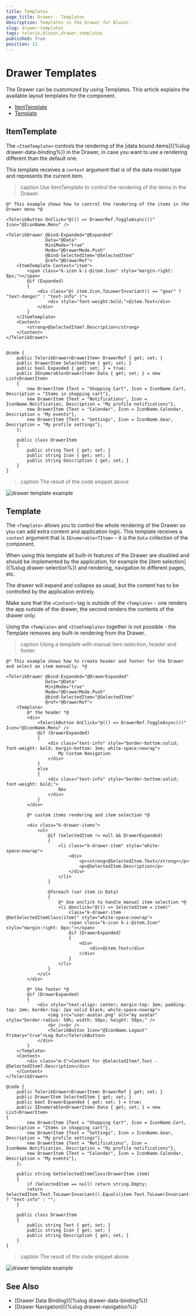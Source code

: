 ```yaml
---
title: Templates
page_title: Drawer - Templates
description: Templates in the Drawer for Blazor.
slug: drawer-templates
tags: telerik,blazor,drawer,templates
published: True
position: 12
---
```


# Drawer Templates

The Drawer can be customized by using Templates. This article explains the available layout templates for the component.

* [ItemTemplate](#itemtemplate)
* [Template](#template)

## ItemTemplate

The `<ItemTemplate>` controls the rendering of the [data bound items]({%slug drawer-data-binding%}) in the Drawer, in case you want to use a rendering different than the default one.

This template receives a `context` argument that is of the data model type and represents the current item.

>caption Use ItemTemplate to control the rendering of the items in the Drawer.

````CSHTML
@* This example shows how to control the rendering of the items in the Drawer menu *@

<TelerikButton OnClick="@(() => DrawerRef.ToggleAsync())" Icon="@IconName.Menu" />

<TelerikDrawer @bind-Expanded="@Expanded"
               Data="@Data"
               MiniMode="true"
               Mode="@DrawerMode.Push"
               @bind-SelectedItem="@SelectedItem"
               @ref="@DrawerRef">
    <ItemTemplate Context="item">
        <span class="k-icon k-i-@item.Icon" style="margin-right: 8px;"></span>
        @if (Expanded)
        {
            <div class="@( item.Icon.ToLowerInvariant() == "gear" ? "text-danger" : "text-info" )">
                <div style="font-weight:bold;">@item.Text</div>
            </div>
        }
    </ItemTemplate>
    <Content>
        <strong>@SelectedItem?.Description</strong>
    </Content>
</TelerikDrawer>


@code {
    public TelerikDrawer<DrawerItem> DrawerRef { get; set; }
    public DrawerItem SelectedItem { get; set; }
    public bool Expanded { get; set; } = true;
    public IEnumerable<DrawerItem> Data { get; set; } = new List<DrawerItem>
    {
        new DrawerItem {Text = "Shopping Cart", Icon = IconName.Cart, Description = "Items in shopping cart"},
        new DrawerItem {Text = "Notifications", Icon = IconName.Notification, Description = "My profile notifications"},
        new DrawerItem {Text = "Calendar", Icon = IconName.Calendar, Description = "My events"},
        new DrawerItem {Text = "Settings", Icon = IconName.Gear, Description = "My profile settings"},
    };

    public class DrawerItem
    {
        public string Text { get; set; }
        public string Icon { get; set; }
        public string Description { get; set; }
    }
}
````

>caption The result of the code snippet above

![drawer template example](images/drawer-templates-itemtemplate-example.gif)



## Template

The `<Template>` allows you to control the whole rendering of the Drawer so you can add extra content and application logic. This template receives a `context` argument that is `IEnumerable<TItem>` - it is the `Data` collection of the component.

When using this template all built-in features of the Drawer are disabled and should be implemented by the application, for example the [item selection]({%slug drawer-selection%}) and rendering, navigation to different pages, etc.

The drawer will expand and collapse as usual, but the content has to be controlled by the application entirely.

Make sure that the `<Content>` tag is outside of the `<Template>` - one renders the app outside of the drawer, the second renders the contents of the drawer only.

Using the `<Template>` and `<ItemTemplate>` together is not possible - the Template removes any built-in rendering from the Drawer.

>caption Using a template with manual item selection, header and footer

````CSHTML
@* This example shows how to create header and footer for the Drawer and select an item manually. *@

<TelerikDrawer @bind-Expanded="@DrawerExpanded"
               Data="@Data"
               MiniMode="true"
               Mode="@DrawerMode.Push"
               @bind-SelectedItem="@SelectedItem"
               @ref="@DrawerRef">
    <Template>
        @* the header *@
        <div>
            <TelerikButton OnClick="@(() => DrawerRef.ToggleAsync())" Icon="@IconName.Menu" />
            @if (DrawerExpanded)
            {
                <div class="text-info" style="border-bottom:solid; font-weight: bold; margin-bottom: 3em; white-space:nowrap">
                    My Custom Navigation
                </div>
            }
            else
            {
                <div class="text-info" style="border-bottom:solid; font-weight: bold;">
                    Nav
                </div>
            }
        </div>

        @* custom items rendering and item selection *@

        <div class="k-drawer-items">
            <ul>
                @if (SelectedItem != null && DrawerExpanded)
                {
                    <li class="k-drawer-item" style="white-space:nowrap">
                        <div>
                            <p><strong>@SelectedItem.Text</strong></p>
                            <p>@SelectedItem.Description</p>
                        </div>
                    </li>
                }

                @foreach (var item in Data)
                {
                    @* Use onclick to handle manual item selection *@
                    <li @onclick="@(() => SelectedItem = item)"
                        class="k-drawer-item @GetSelectedItemClass(item)" style="white-space:nowrap">
                        <span class="k-icon k-i-@item.Icon" style="margin-right: 8px;"></span>
                        @if (DrawerExpanded)
                        {
                            <div>
                                <div>@item.Text</div>
                            </div>
                        }
                    </li>
                }
            </ul>
        </div>

        @* the footer *@
        @if (DrawerExpanded)
        {
            <div style="text-align: center; margin-top: 3em; padding-top: 2em; border-top: 2px solid black; white-space:nowrap">
                <img src="user-avatar.png" alt="my avatar" style="border-radius: 50%; width: 50px; height: 50px;" />
                <br /><br />
                <TelerikButton Icon="@IconName.Logout" Primary="true">Log Out</TelerikButton>
            </div>
        }
    </Template>
    <Content>
        <div class="m-5">Content for @SelectedItem?.Text - @SelectedItem?.Description</div>
    </Content>
</TelerikDrawer>

@code {
    public TelerikDrawer<DrawerItem> DrawerRef { get; set; }
    public DrawerItem SelectedItem { get; set; }
    public bool DrawerExpanded { get; set; } = true;
    public IEnumerable<DrawerItem> Data { get; set; } = new List<DrawerItem>
{
        new DrawerItem {Text = "Shopping Cart", Icon = IconName.Cart, Description = "Items in shopping cart"},
        new DrawerItem {Text = "Settings", Icon = IconName.Gear, Description = "My profile settings"},
        new DrawerItem {Text = "Notifications", Icon = IconName.Notification, Description = "My profile notifications"},
        new DrawerItem {Text = "Calendar", Icon = IconName.Calendar, Description = "My events"},
    };

    public string GetSelectedItemClass(DrawerItem item)
    {
        if (SelectedItem == null) return string.Empty;
        return SelectedItem.Text.ToLowerInvariant().Equals(item.Text.ToLowerInvariant()) ? "text-info" : "";
    }

    public class DrawerItem
    {
        public string Text { get; set; }
        public string Icon { get; set; }
        public string Description { get; set; }
    }
}
````
>caption The result of the code snippet above

![drawer template example](images/drawer-templates-template-example.gif)


## See Also

* [Drawer Data Binding]({%slug drawer-data-binding%})
* [Drawer Navigation]({%slug drawer-navigation%})
